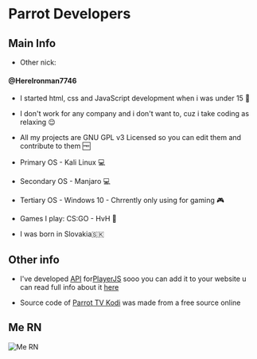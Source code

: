 # Parrot Developers

## Main Info

- Other nick: 
#### @HereIronman7746

- I started html, css and JavaScript development when i was under 15 🌱

- I don't work for any company and i don't want to, cuz i take coding as relaxing 😌

- All my projects are GNU GPL v3 Licensed so you can edit them and contribute to them 🆓

- Primary OS - Kali Linux 💻
- Secondary OS - Manjaro 💻
- Tertiary OS - Windows 10 - Chrrently only using for gaming 🎮

- Games I play: CS:GO - HvH 🎯

- I was born in Slovakia🇸🇰

## Other info
- I've developed [API](https://github.com/ParrotDevelopers/Parrot-TV-API/) for[PlayerJS](https://playerjs.com) sooo you can add it to your website u can read full info about it [here](https://github.com/ParrotDevelopers/Parrot-TV-API/)

- Source code of  [Parrot TV Kodi](https://github.com/ParrotDevelopers/Parrot-TV-Kodi/) was made from a free source online

## Me RN
![Me RN](https://i.ibb.co/jynMkLB/tenor.gif "Me RN")